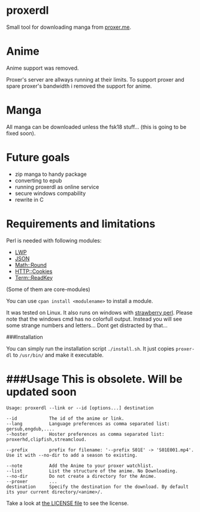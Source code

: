 proxerdl
========
Small tool for downloading manga from [proxer.me](http://proxer.me).

Anime
======
Anime support was removed.

Proxer's server are allways running at their limits. To support proxer and spare proxer's bandwidth i removed the support for anime.

Manga
=====
All manga can be downloaded unless the fsk18 stuff... (this is going to be fixed soon).

Future goals
============
- zip manga to handy package
- converting to epub
- running proxerdl as online service
- secure windows compability
- rewrite in C

Requirements and limitations
============================
Perl is needed with following modules:
- [LWP](http://search.cpan.org/~ether/libwww-perl-6.15/lib/LWP.pm)
- [JSON](http://search.cpan.org/~makamaka/JSON-2.90/lib/JSON.pm)
- [Math::Round](http://search.cpan.org/~grommel/Math-Round-0.06/Round.pm)
- [HTTP::Cookies](http://search.cpan.org/~gaas/HTTP-Cookies-6.01/lib/HTTP/Cookies.pm)
- [Term::ReadKey](http://search.cpan.org/~jstowe/TermReadKey-2.33/ReadKey.pm)

(Some of them are core-modules)

You can use `cpan install <modulename>` to install a module. 

It was tested on Linux.
It also runs on windows with [strawberry perl](http://strawberryperl.com/).
Please note that the windows cmd has no colorfull output. Instead you will see some strange numbers and letters...
Dont get distracted by that...

###Installation

You can simply run the installation script
`./install.sh`.
It just copies `proxer-dl` to `/usr/bin/` and make it executable.

###Usage
This is obsolete. Will be updated soon
===

    Usage: proxerdl --link or --id [options...] destination

    --id            The id of the anime or link.
    --lang          Language preferences as comma separated list: gersub,engdub,....
    --hoster        Hoster preferences as comma separated list: proxerhd,clipfish,streamcloud.
    
    --prefix        prefix for filename: '--prefix S01E' -> 'S01E001.mp4'. Use it with --no-dir to add a season to existing.
    
    --note          Add the Anime to your proxer watchlist.
    --list          List the structure of the anime. No Downloading.
    --no-dir        Do not create a directory for the Anime.
    --proxer        ...
    destination     Specify the destination for the download. By default its your current directory/<anime>/.

Take a look at [the LICENSE file](https://github.com/cuechan/proxerdl/blob/master/LICENSE) to see the license.
